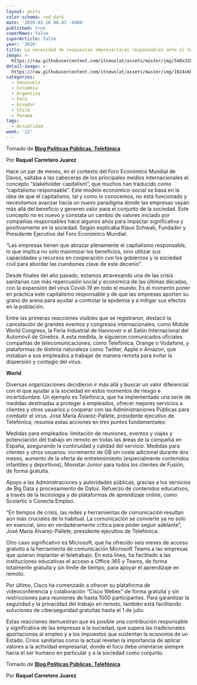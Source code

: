```yaml
---
layout: posts
color-schema: red-dark
date: '2020-03-16 08:43 -0400'
published: true
superNews: false
superArticle: false
year: '2020'
title: La necesidad de respuestas empresariales responsables ante el Covid-19
image: >-
  https://raw.githubusercontent.com/itnewslat/assets/master/img/540x320/Mundo-Conectado-p.jpg
detail-image: >-
  https://raw.githubusercontent.com/itnewslat/assets/master/img/1024x680/Mundo-Conectado-g.jpg
categories:
  - Venezuela
  - Colombia
  - Argentina
  - Perú
  - Ecuador
  - Chile
  - Panama
tags:
  - Actualidad
week: '12'
---
```

Tomado de **[Blog Políticas Públicas, Telefónica](https://www.telefonica.com/es/web/public-policy/blog/articulo/-/blogs/la-necesidad-de-respuestas-empresariales-responsables-ante-el-covid-19)**

Por **Raquel Carretero Juarez**


Hace un par de meses, en el contexto del Foro Económico Mundial de Davos, saltaba a las cabeceras de los principales medios internacionales el concepto “stakeholder capitalism”, que muchos han traducido como “capitalismo responsable”. Este modelo económico-social se basa en la idea de que el capitalismo, tal y como lo conocemos, no está funcionado y necesitamos avanzar hacia un nuevo paradigma donde las empresas vayan más allá del beneficio y generen valor para el conjunto de la sociedad. Este concepto no es nuevo y constata un cambio de valores iniciado por compañías responsables hace algunos años para impactar significativa y positivamente en la sociedad. Según explicaba Klaus Schwab, Fundador y Presidente Ejecutivo del Foro Económico Mundial:

“Las empresas tienen que abrazar plenamente el capitalismo responsable, lo que implica no solo maximizar los beneficios, sino utilizar sus capacidades y recursos en cooperación con los gobiernos y la sociedad civil para abordar las cuestiones clave de este decenio”.

Desde finales del año pasado, estamos atravesando una de las crisis sanitarias con más repercusión social y económica de las últimas décadas, con la expansión del virus Covid-19 en todo el mundo. Es el momento poner en práctica este capitalismo responsable y de que las empresas aporten su grano de arena para ayudar a controlar la epidemia y a mitigar sus efectos en la población.

Entre las primeras reacciones visibles que se registraron, destacó la cancelación de grandes eventos y congresos internacionales, como Mobile World Congress, la Feria Industrial de Hannover o el Salón Internacional del Automóvil de Ginebra. A esta medida, le siguieron comunicados oficiales compañías de telecomunicaciones, como Telefónica, Orange o Vodafone, y plataformas de distinta naturaleza como Twitter, Apple o Amazon, que instaban a sus empleados a trabajar de manera remota para evitar la dispersión y contagio del virus.

**World**

Diversas organizaciones decidieron ir más allá y buscar un valor diferencial con el que ayudar a la sociedad en estos momentos de riesgo e incertidumbre. Un ejemplo es Telefónica, que ha implementado una serie de medidas destinadas a proteger a empleados, ofrecer mejores servicios a clientes y otros usuarios y cooperar con las Administraciones Públicas para combatir el virus. José María Álvarez-Pallete, presidente ejecutivo de Telefónica, resumía estas acciones en tres puntos fundamentales:  

Medidas para empleados: limitación de reuniones, eventos y viajes y potenciación del trabajo en remoto en todas las áreas de la compañía en España, asegurando la continuidad y calidad del servicio.
Medidas para clientes y otros usuarios: incremento de GB sin coste adicional durante dos meses, aumento de la oferta de entretenimiento (especialmente contenidos infantiles y deportivos), Movistar Junior para todos los clientes de Fusión, de forma gratuita.

Apoyo a las Administraciones y autoridades públicas, gracias a los servicios de Big Data y procesamiento de Datos. Refuerzo de contenidos educativos, a través de la tecnología y de plataformas de aprendizaje online, como Scolartic o Conecta Empleo.

“En tiempos de crisis, las redes y herramientas de comunicación resultan aún más cruciales de lo habitual. La comunicación se convierte ya no solo en esencial, sino en verdaderamente crítica para poder seguir adelante”, José María Álvarez-Pallete, presidente ejecutivo de Telefónica. 

Otro caso significativo es Microsoft, que ha ofrecido seis meses de acceso gratuito a la herramienta de comunicación Microsoft Teams a las empresas que quieran implantar el teletrabajo. En esta línea, ha facilitado a las instituciones educativas el acceso a Office 365 y Teams, de forma totalmente gratuita y sin límite de tiempo, para apoyar el aprendizaje en remoto.

Por último, Cisco ha comenzado a ofrecer su plataforma de videoconferencia y colaboración “Cisco Webex” de forma gratuita y sin restricciones para reuniones de hasta 1000 participantes. Para garantizar la seguridad y la privacidad del trabajo en remoto, también está facilitando soluciones de ciberseguridad gratuitas hasta el 1 de julio.

Estas reacciones demuestran que es posible una contribución responsable y significativa de las empresas a la sociedad, que supera las tradicionales aportaciones al empleo y a los impuestos que sustentan la economía de un Estado. Crisis sanitarias como la actual revelan la importancia de aplicar valores a la actividad empresarial, donde el foco debe orientarse siempre hacia el ser humano en particular y a la sociedad como conjunto. 

Tomado de **[Blog Políticas Públicas, Telefónica](https://www.telefonica.com/es/web/public-policy/blog/articulo/-/blogs/la-necesidad-de-respuestas-empresariales-responsables-ante-el-covid-19)**

Por **Raquel Carretero Juarez**